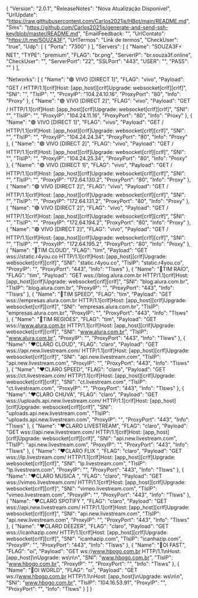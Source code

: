 {
  "Version": "2.0.1",
  "ReleaseNotes": "Nova Atualização Disponível",
  "UrlUpdate": "https://raw.githubusercontent.com/Carlos2021js/HBot/main/README.md",
  "Sms": "https://github.com/Carlos2021js/generate-and-send-ssh-key/blob/master/README.md",
  "EmailFeedback: "",
  "UrlContato": "https://t.me/SOUZA3F",
  "UrlTermos": "Link de termos",
  "CheckUser": "true",
  "Udp": [
    {
      "Porta": "7300"
    }
  ],
  "Servers": [
    {
      "Name": "SOUZA3F⚡ NET",
      "TYPE": "premium",
      "FLAG": "br.png",
      "ServerIP": "br.souza3f.online",
      "CheckUser": "",
      "ServerPort": "22",
      "SSLPort": "443",
      "USER": "",
      "PASS": ""
    }
  ],

"Networks": [
   {
      "Name": "🟣 VIVO [DIRECT 1]",
      "FLAG": "vivo",
      "Payload": "GET / HTTP/1.1[crlf]Host: [app_host][crlf]Upgrade: websocket[crlf][crlf]",
      "SNI": "",
      "TlsIP": "",
      "ProxyIP": "104.24.10.16",
      "ProxyPort": "80",
      "Info": "Proxy"
    },
    {
      "Name": "🟣 VIVO [DIRECT 2]",
      "FLAG": "vivo",
      "Payload": "GET / HTTP/1.1[crlf]Host: [app_host][crlf]Upgrade: websocket[crlf][crlf]",
      "SNI": "",
      "TlsIP": "",
      "ProxyIP": "104.24.11.16",
      "ProxyPort": "80",
      "Info": "Proxy"
    },
{
      "Name": "🟣 VIVO [DIRECT 1]",
      "FLAG": "vivo",
      "Payload": "GET / HTTP/1.1[crlf]Host: [app_host][crlf]Upgrade: websocket[crlf][crlf]",
      "SNI": "",
      "TlsIP": "",
      "ProxyIP": "104.24.24.34",
      "ProxyPort": "80",
      "Info": "Proxy"
    },
    {
      "Name": "🟣 VIVO [DIRECT 2]",
      "FLAG": "vivo",
      "Payload": "GET / HTTP/1.1[crlf]Host: [app_host][crlf]Upgrade: websocket[crlf][crlf]",
      "SNI": "",
      "TlsIP": "",
      "ProxyIP": "104.24.25.34",
      "ProxyPort": "80",
      "Info": "Proxy"
    },
{
      "Name": "🟣 VIVO [DIRECT 1]",
      "FLAG": "vivo",
      "Payload": "GET / HTTP/1.1[crlf]Host: [app_host][crlf]Upgrade: websocket[crlf][crlf]",
      "SNI": "",
      "TlsIP": "",
      "ProxyIP": "172.64.130.2",
      "ProxyPort": "80",
      "Info": "Proxy"
    },
    {
      "Name": "🟣 VIVO [DIRECT 2]",
      "FLAG": "vivo",
      "Payload": "GET / HTTP/1.1[crlf]Host: [app_host][crlf]Upgrade: websocket[crlf][crlf]",
      "SNI": "",
      "TlsIP": "",
      "ProxyIP": "172.64.131.2",
      "ProxyPort": "80",
      "Info": "Proxy"
    },
        {
      "Name": "🟣 VIVO [DIRECT 2]",
      "FLAG": "vivo",
      "Payload": "GET / HTTP/1.1[crlf]Host: [app_host][crlf]Upgrade: websocket[crlf][crlf]",
      "SNI": "",
      "TlsIP": "",
      "ProxyIP": "172.64.194.2",
      "ProxyPort": "80",
      "Info": "Proxy"
    },
    {
      "Name": "🟣 VIVO [DIRECT 2]",
      "FLAG": "vivo",
      "Payload": "GET / HTTP/1.1[crlf]Host: [app_host][crlf]Upgrade: websocket[crlf][crlf]",
      "SNI": "",
      "TlsIP": "",
      "ProxyIP": "172.64.195.2",
      "ProxyPort": "80",
      "Info": "Proxy"
    },
{
      "Name": "💙TIM CLOUD",
      "FLAG": "tim",
      "Payload": "GET wss://static.r4you.co  HTTP/1.1[crlf]Host: [app_host][crlf]Upgrade: websocket[crlf][crlf]",
      "SNI": "static.r4you.co",
      "TlsIP": "static.r4you.co",
      "ProxyIP": "",
      "ProxyPort": "443",
      "Info": "Tlsws"
   },
    {
      "Name": "💙TIM RAIO",
      "FLAG": "tim",
      "Payload": "GET wss://blog.alura.com.br  HTTP/1.1[crlf]Host: [app_host][crlf]Upgrade: websocket[crlf][crlf]",
      "SNI": "blog.alura.com.br",
      "TlsIP": "blog.alura.com.br",
      "ProxyIP": "",
      "ProxyPort": "443",
      "Info": "Tlsws"
   },
    {
      "Name": "💙TIM SPEED",
      "FLAG": "tim",
      "Payload": "GET wss://empresas.alura.com.br  HTTP/1.1[crlf]Host: [app_host][crlf]Upgrade: websocket[crlf][crlf]",
      "SNI": "empresas.alura.com.br",
      "TlsIP": "empresas.alura.com.br",
      "ProxyIP": "",
      "ProxyPort": "443",
      "Info": "Tlsws"
   },
    {
      "Name": "💙TIM REGIOES",
      "FLAG": "tim",
      "Payload": "GET wss://www.alura.com.br  HTTP/1.1[crlf]Host: [app_host][crlf]Upgrade: websocket[crlf][crlf]",
      "SNI": "www.alura.com.br",
      "TlsIP": "www.alura.com.br",
      "ProxyIP": "",
      "ProxyPort": "443",
      "Info": "Tlsws"
   },
    {
      "Name": "❤️CLARO CLOUD",
      "FLAG": "claro",
      "Payload": "GET wss://api.new.livestream.com/ HTTP/1.1[crlf]Host: [app_host][crlf]Upgrade: websocket[crlf][crlf]",
      "SNI": "api.new.livestream.com",
      "TlsIP": "api.new.livestream.com",
      "ProxyIP": "",
      "ProxyPort": "443",
      "Info": "Tlsws"
   },
    {
      "Name": "❤️CLARO SPEED",
      "FLAG": "claro",
      "Payload": "GET wss://ct.livestream.com/ HTTP/1.1[crlf]Host: [app_host][crlf]Upgrade: websocket[crlf][crlf]",
      "SNI": "ct.livestream.com",
      "TlsIP": "ct.livestream.com",
      "ProxyIP": "",
      "ProxyPort": "443",
      "Info": "Tlsws"
   },
    {
      "Name": "❤️CLARO CHUVA",
      "FLAG": "claro",
      "Payload": "GET wss://uploads.api.new.livestream.com/ HTTP/1.1[crlf]Host: [app_host][crlf]Upgrade: websocket[crlf][crlf]",
      "SNI": "uploads.api.new.livestream.com",
      "TlsIP": "uploads.api.new.livestream.com",
      "ProxyIP": "",
      "ProxyPort": "443",
      "Info": "Tlsws"
   },
    {
      "Name": "❤️CLARO LIVESTREAM",
      "FLAG": "claro",
      "Payload": "GET wss://api.new.livestream.com/ HTTP/1.1[crlf]Host: [app_host][crlf]Upgrade: websocket[crlf][crlf]",
      "SNI": "api.new.livestream.com",
      "TlsIP": "api.new.livestream.com",
      "ProxyIP": "",
      "ProxyPort": "443",
      "Info": "Tlsws"
   },
    {
      "Name": "❤️CLARO FLIX ",
      "FLAG": "claro",
      "Payload": "GET wss://lp.livestream.com/ HTTP/1.1[crlf]Host: [app_host][crlf]Upgrade: websocket[crlf][crlf]",
      "SNI": "lp.livestream.com",
      "TlsIP": "lp.livestream.com",
      "ProxyIP": "",
      "ProxyPort": "443",
      "Info": "Tlsws"
   },
    {
      "Name": "❤️CLARO MUSICA ",
      "FLAG": "claro",
      "Payload": "GET wss://vimeo.livestream.com/ HTTP/1.1[crlf]Host: [app_host][crlf]Upgrade: websocket[crlf][crlf]",
      "SNI": "vimeo.livestream.com",
      "TlsIP": "vimeo.livestream.com",
      "ProxyIP": "",
      "ProxyPort": "443",
      "Info": "Tlsws"
   },
    {
      "Name": "❤️CLARO SPOTIFY ",
      "FLAG": "claro",
      "Payload": "GET wss://api.new.livestream.com/ HTTP/1.1[crlf]Host: [app_host][crlf]Upgrade: websocket[crlf][crlf]",
      "SNI": "api.new.livestream.com",
      "TlsIP": "api.new.livestream.com",
      "ProxyIP": "",
      "ProxyPort": "443",
      "Info": "Tlsws"
   },
    {
      "Name": "❤️CLARO DEEZER",
      "FLAG": "claro",
      "Payload": "GET wss://icanhazip.com/ HTTP/1.1[crlf]Host: [app_host][crlf]Upgrade: websocket[crlf][crlf]",
      "SNI": "icanhazip.com",
      "TlsIP": "icanhazip.com",
      "ProxyIP": "",
      "ProxyPort": "443",
      "Info": "Tlsws"
   },
    {
      "Name": "💛OI FAST",
      "FLAG": "oi",
      "Payload": "GET ws://www.hbogo.com.br HTTP/1.1\nHost: [app_host]\nUpgrade: ws\n\n",
      "SNI": "www.hbogo.com.br",
      "TlsIP": "www.hbogo.com.br",
      "ProxyIP": "",
      "ProxyPort": "",
      "Info": "Tlsws"
   },
    {
      "Name": "💛OI WORLD",
      "FLAG": "oi",
      "Payload": "GET ws://www.hbogo.com.br HTTP/1.1\nHost: [app_host]\nUpgrade: ws\n\n",
      "SNI": "www.hbogo.com.br",
      "TlsIP": "104.16.53.91",
      "ProxyIP": "",
      "ProxyPort": "",
      "Info": "Tlsws"
    }
  ]
}
